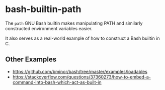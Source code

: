 # bash-builtin-path

The `path` GNU Bash builtin makes manipulating PATH and similarly
constructed environment variables easier.

It also serves as a real-world example of how to construct a Bash
builtin in C.

## Other Examples

-   https://github.com/bminor/bash/tree/master/examples/loadables
-   https://stackoverflow.com/questions/37360273/how-to-embed-a-command-into-bash-which-act-as-built-in
